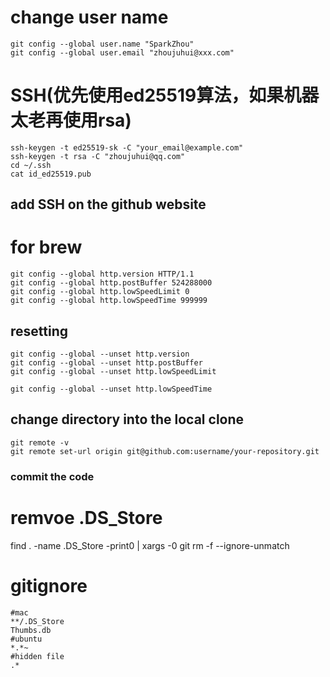 # change user name
```
git config --global user.name "SparkZhou"
git config --global user.email "zhoujuhui@xxx.com"
```
# SSH(优先使用ed25519算法，如果机器太老再使用rsa)
```
ssh-keygen -t ed25519-sk -C "your_email@example.com"
ssh-keygen -t rsa -C "zhoujuhui@qq.com"
cd ~/.ssh
cat id_ed25519.pub
```
## add SSH on the github website

# for brew
```
git config --global http.version HTTP/1.1
git config --global http.postBuffer 524288000
git config --global http.lowSpeedLimit 0
git config --global http.lowSpeedTime 999999
```
## resetting
```
git config --global --unset http.version
git config --global --unset http.postBuffer
git config --global --unset http.lowSpeedLimit

git config --global --unset http.lowSpeedTime
```
## change directory into the local clone
```
git remote -v
git remote set-url origin git@github.com:username/your-repository.git
```
### commit the code

# remvoe .DS_Store
find . -name .DS_Store -print0 | xargs -0 git rm -f --ignore-unmatch

# gitignore
```
#mac
**/.DS_Store
Thumbs.db
#ubuntu
*.*~
#hidden file
.*
```